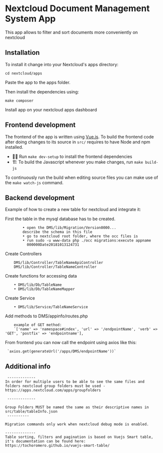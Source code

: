 # Nextcloud Document Management System App

This app allows to filter and sort documents more conveniently on nextcloud
 
## Installation
To install it change into your Nextcloud's apps directory:

    cd nextcloud/apps

Paste the app to the apps folder. 

Then install the dependencies using:

    make composer

Install app on your nextcloud apps dashboard

## Frontend development

The frontend of the app is written using [Vue.js](https://vuejs.org/). To build the frontend code after doing changes to its source in `src/` requires to have Node and npm installed.

- 👩‍💻 Run `make dev-setup` to install the frontend dependencies
- 🏗 To build the Javascript whenever you make changes, run `make build-js`

To continuously run the build when editing source files you can make use of the `make watch-js` command.

## Backend development
Example of how to create a new table for nextcloud and integrate it:
	


First the table in the mysql database has to be created.

			• open the DMS/lib/Migration/Version0000... 
			describe the schema in this file
			• go to nextcloud root folder, where the occ files is
			• run sudo -u www-data php ./occ migrations:execute appname 		 
              000000Date20181013124731
			

Create Controllers

		DMS/lib/Controller/TableNameApiController
		DMS/lib/Controller/TableNameController

Create functions for accessing data

		• DMS/lib/Db/TableName
		• DMS/lib/Db/TableNameMapper

Create Service

		• DMS/lib/Service/TableNameService
        
Add methods to DMS/appinfo/routes.php 
		
		example of GET method:
		`['name' => 'namespace#index', 'url' => '/endpointName', 'verb' => 'GET', 'postfix' => 'endpointname'],
	
From frontend you can now call the endpoint using axios like this:

	 `axios.get(generateUrl('/apps/DMS/endpointName'))`
	 

## Additional info

	 -------------
	In order for multiple users to be able to see the same files and folders nextcloud group folders must be used - https://apps.nextcloud.com/apps/groupfolders
	 
	 -------------
	 
	Group Folders MUST be named the same as their descriptive names in src/table/tableInfo.json
	 ----------
	 
    Migration commands only work when nextcloud debug mode is enabled.

	--------------
	Table sorting, filters and pagination is based on Vuejs Smart table, it's documentation can be found here: https://tochoromero.github.io/vuejs-smart-table/
	

			
